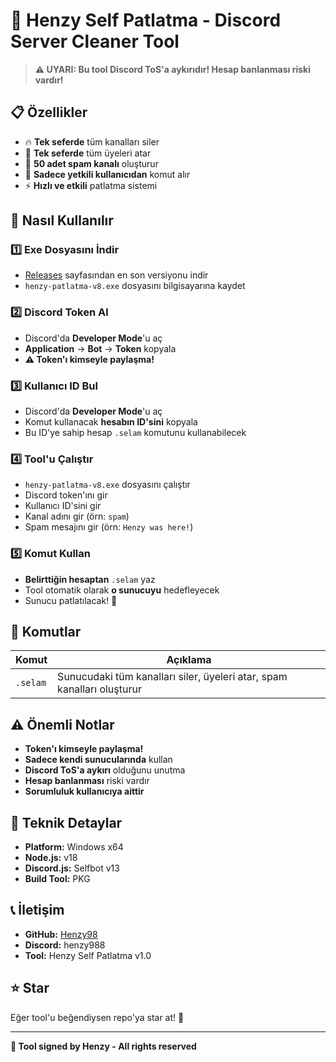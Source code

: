 # 🚀 Henzy Self Patlatma - Discord Server Cleaner Tool

> **⚠️ UYARI: Bu tool Discord ToS'a aykırıdır! Hesap banlanması riski vardır!**

## 📋 Özellikler

- 🔥 **Tek seferde** tüm kanalları siler
- 👥 **Tek seferde** tüm üyeleri atar  
- 🚀 **50 adet spam kanalı** oluşturur
- 🎯 **Sadece yetkili kullanıcıdan** komut alır
- ⚡ **Hızlı ve etkili** patlatma sistemi

## 🎯 Nasıl Kullanılır

### 1️⃣ **Exe Dosyasını İndir**
- [Releases](https://github.com/Henzy98/HenzySelfPatlatma/releases) sayfasından en son versiyonu indir
- `henzy-patlatma-v8.exe` dosyasını bilgisayarına kaydet

### 2️⃣ **Discord Token Al**
- Discord'da **Developer Mode**'u aç
- **Application** → **Bot** → **Token** kopyala
- **⚠️ Token'ı kimseyle paylaşma!**

### 3️⃣ **Kullanıcı ID Bul**
- Discord'da **Developer Mode**'u aç
- Komut kullanacak **hesabın ID'sini** kopyala
- Bu ID'ye sahip hesap `.selam` komutunu kullanabilecek

### 4️⃣ **Tool'u Çalıştır**
- `henzy-patlatma-v8.exe` dosyasını çalıştır
- Discord token'ını gir
- Kullanıcı ID'sini gir
- Kanal adını gir (örn: `spam`)
- Spam mesajını gir (örn: `Henzy was here!`)

### 5️⃣ **Komut Kullan**
- **Belirttiğin hesaptan** `.selam` yaz
- Tool otomatik olarak **o sunucuyu** hedefleyecek
- Sunucu patlatılacak! 🎉

## 📱 Komutlar

| Komut | Açıklama |
|-------|----------|
| `.selam` | Sunucudaki tüm kanalları siler, üyeleri atar, spam kanalları oluşturur |

## ⚠️ Önemli Notlar

- **Token'ı kimseyle paylaşma!**
- **Sadece kendi sunucularında** kullan
- **Discord ToS'a aykırı** olduğunu unutma
- **Hesap banlanması** riski vardır
- **Sorumluluk kullanıcıya aittir**

## 🔧 Teknik Detaylar

- **Platform:** Windows x64
- **Node.js:** v18
- **Discord.js:** Selfbot v13
- **Build Tool:** PKG

## 📞 İletişim

- **GitHub:** [Henzy98](https://github.com/Henzy98)
- **Discord:** henzy988
- **Tool:** Henzy Self Patlatma v1.0

## ⭐ Star

Eğer tool'u beğendiysen repo'ya star at! 🌟

---

**🔐 Tool signed by Henzy - All rights reserved**

